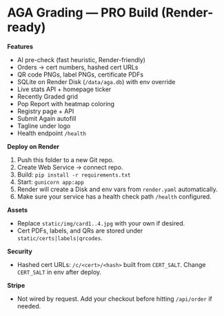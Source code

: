 
# AGA Grading — PRO Build (Render-ready)

**Features**
- AI pre-check (fast heuristic, Render-friendly)
- Orders -> cert numbers, hashed cert URLs
- QR code PNGs, label PNGs, certificate PDFs
- SQLite on Render Disk (`/data/aga.db`) with env override
- Live stats API + homepage ticker
- Recently Graded grid
- Pop Report with heatmap coloring
- Registry page + API
- Submit Again autofill
- Tagline under logo
- Health endpoint `/health`

**Deploy on Render**
1. Push this folder to a new Git repo.
2. Create Web Service → connect repo.
3. Build: `pip install -r requirements.txt`
4. Start: `gunicorn app:app`
5. Render will create a Disk and env vars from `render.yaml` automatically.
6. Make sure your service has a health check path `/health` configured.

**Assets**
- Replace `static/img/card1..4.jpg` with your own if desired.  
- Cert PDFs, labels, and QRs are stored under `static/certs|labels|qrcodes`.

**Security**
- Hashed cert URLs: `/c/<cert>/<hash>` built from `CERT_SALT`. Change `CERT_SALT` in env after deploy.

**Stripe**
- Not wired by request. Add your checkout before hitting `/api/order` if needed.
